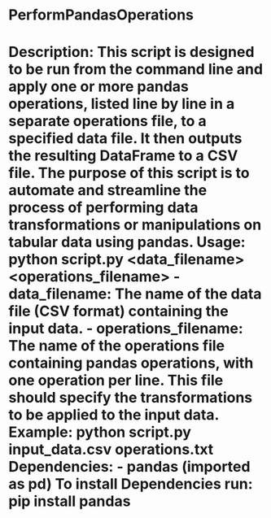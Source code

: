 # PerformPandasOperations

# Description: This script is designed to be run from the command line and apply one or more pandas operations, listed line by line in a separate operations file, to a specified data file. It then outputs the resulting DataFrame to a CSV file. The purpose of this script is to automate and streamline the process of performing data transformations or manipulations on tabular data using pandas. Usage: python script.py <data_filename> <operations_filename> - data_filename: The name of the data file (CSV format) containing the input data. - operations_filename: The name of the operations file containing pandas operations, with one operation per line. This file should specify the transformations to be applied to the input data. Example: python script.py input_data.csv operations.txt Dependencies: - pandas (imported as pd) To install Dependencies run: pip install pandas